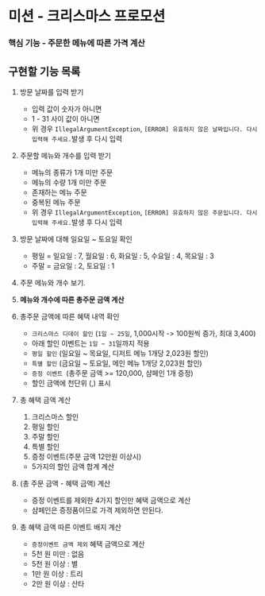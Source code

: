 # 미션 - 크리스마스 프로모션

### 핵심 기능 - 주문한 메뉴에 따른 가격 계산

## 구현할 기능 목록

1. 방문 날짜를 입력 받기
   - 입력 값이 숫자가 아니면
   - 1 - 31 사이 값이 아니면
   - 위 경우 `IllegalArgumentException`, `[ERROR] 유효하지 않은 날짜입니다. 다시 입력해 주세요.`발생 후 다시 입력


2. 주문할 메뉴와 개수를 입력 받기
   - 메뉴의 종류가 1개 미만 주문
   - 메뉴의 수량 1개 미만 주문
   - 존재하는 메뉴 주문
   - 중복된 메뉴 주문
   - 위 경우 `IllegalArgumentException`, `[ERROR] 유효하지 않은 주문입니다. 다시 입력해 주세요.`발생 후 다시 입력


3. 방문 날짜에 대해 일요일 ~ 토요일 확인
   - 평일 = 일요일 : 7, 월요일 : 6, 화요일 : 5, 수요일 : 4, 목요일 : 3
   - 주말 = 금요일 : 2, 토요일 : 1


4. 주문 메뉴와 개수 보기.


5. **메뉴와 개수에 따른 총주문 금액 계산**


6. 총주문 금액에 따른 혜택 내역 확인
   - `크리스마스 디데이 할인` (`1일 ~ 25일`, 1,000시작 -> 100원씩 증가, 최대 3,400)
   - 아래 할인 이벤트는 `1일 ~ 31`일까지 적용
    - `평일 할인` (일요일 ~ 목요일, 디저트 메뉴 1개당 2,023원 할인)
    - `특별 할인` (금요일 ~ 토요일, 메인 메뉴 1개당 2,023원 할인)
    - `증정 이벤트 `(총주문 금액 >= 120,000, 샴페인 1개 증정)
    - 할인 금액에 천단위 (,) 표시


7. 총 혜택 금액 계산
   1. 크리스마스 할인
   2. 평일 할인
   3. 주말 할인
   4. 특별 할인
   5. 증정 이벤트(주문 금액 12만원 이상시)
   - 5가지의 할인 금액 합계 계산


8. (총 주문 금액 - 혜택 금액) 계산
   - 증정 이벤트를 제외한 4가지 할인만 혜택 금액으로 계산
   - 샴페인은 증정품이므로 가격 제외하면 안된다.


9. 총 혜택 금액 따른 이벤트 배지 계산 
   - `증정이벤트 금액 제외` 혜택 금액으로 계산
   - 5천 원 미만 : 없음
   - 5천 원 이상 : 별
   - 1만 원 이상 : 트리
   - 2만 원 이상 : 산타